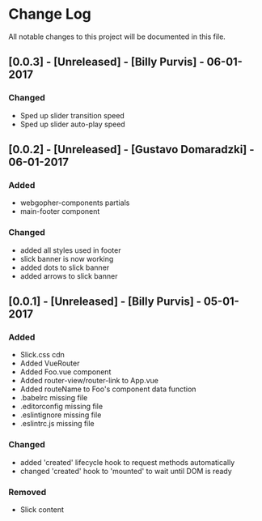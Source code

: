 # Change Log
All notable changes to this project will be documented in this file.

## [0.0.3] - [Unreleased] - [Billy Purvis] - 06-01-2017

### Changed
- Sped up slider transition speed
- Sped up slider auto-play speed

## [0.0.2] - [Unreleased] - [Gustavo Domaradzki] - 06-01-2017

### Added
- webgopher-components partials
- main-footer component

### Changed
- added all styles used in footer
- slick banner is now working
- added dots to slick banner
- added arrows to slick banner

## [0.0.1] - [Unreleased] - [Billy Purvis] - 05-01-2017

### Added
- Slick.css cdn
- Added VueRouter
- Added Foo.vue component
- Added router-view/router-link to App.vue
- Added routeName to Foo's component data function
- .babelrc missing file
- .editorconfig missing file
- .eslintignore missing file
- .eslintrc.js missing file

### Changed
- added 'created' lifecycle hook to request methods automatically
- changed 'created' hook to 'mounted' to wait until DOM is ready

### Removed
- Slick content
